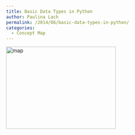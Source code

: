 ```yaml
---
title: Basic Data Types in Python
author: Paulina Lach
permalink: /2014/06/basic-data-types-in-python/
categories:
  - Concept Map
---
```

[<img src="/training-course/uploads/2014/06/map-300x225.jpg" alt="map" width="300" height="225" class="alignnone size-medium wp-image-7914" />][1]

 [1]: /training-course/uploads/2014/06/map.jpg
